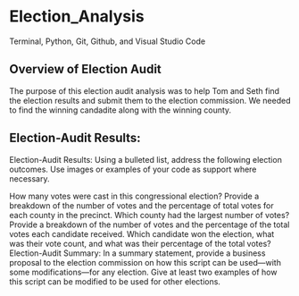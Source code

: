 # Election_Analysis
Terminal, Python, Git, Github, and Visual Studio Code

## Overview of Election Audit

The purpose of this election audit analysis was to help Tom and Seth find the election results and submit them to the election commission. We needed to find the winning candadite along with the winning county. 

## Election-Audit Results:





Election-Audit Results: Using a bulleted list, address the following election outcomes. Use images or examples of your code as support where necessary.

How many votes were cast in this congressional election?
Provide a breakdown of the number of votes and the percentage of total votes for each county in the precinct.
Which county had the largest number of votes?
Provide a breakdown of the number of votes and the percentage of the total votes each candidate received.
Which candidate won the election, what was their vote count, and what was their percentage of the total votes?
Election-Audit Summary: In a summary statement, provide a business proposal to the election commission on how this script can be used—with some modifications—for any election. Give at least two examples of how this script can be modified to be used for other elections.


